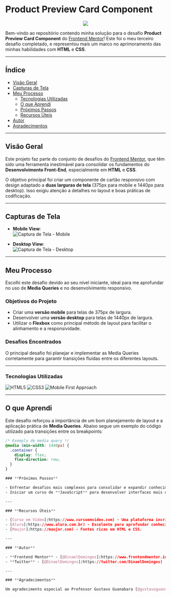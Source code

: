 # **Product Preview Card Component**

<p align="center">
<img loading="lazy" src="http://img.shields.io/static/v1?label=STATUS&message=FINALIZADO&color=GREEN&style=for-the-badge"/>
</p>

Bem-vindo ao repositório contendo minha solução para o desafio **Product Preview Card Component** do [Frontend Mentor](https://www.frontendmentor.io/solutions/solution-to-my-third-challenge-with-html-and-css-G5oT4kTzgz)! Este foi o meu terceiro desafio completado, e representou mais um marco no aprimoramento das minhas habilidades com **HTML** e **CSS**.

---

## **Índice**

- [Visão Geral](#visão-geral)
- [Capturas de Tela](#capturas-de-tela)
- [Meu Processo](#meu-processo)
  - [Tecnologias Utilizadas](#tecnologias-utilizadas)
  - [O que Aprendi](#o-que-aprendi)
  - [Próximos Passos](#próximos-passos)
  - [Recursos Úteis](#recursos-úteis)
- [Autor](#autor)
- [Agradecimentos](#agradecimentos)

---

## **Visão Geral**

Este projeto faz parte do conjunto de desafios do [Frontend Mentor](https://www.frontendmentor.io/home), que têm sido uma ferramenta inestimável para consolidar os fundamentos do **Desenvolvimento Front-End**, especialmente em **HTML** e **CSS**. 

O objetivo principal foi criar um componente de cartão responsivo com design adaptado a **duas larguras de tela** (375px para mobile e 1440px para desktop). Isso exigiu atenção a detalhes no layout e boas práticas de codificação.

---

## **Capturas de Tela**

- **Mobile View**:  
  ![Captura de Tela - Mobile](/product-preview-card-component-main/product-preview-card-component-main/ScreenShot%20-%20Projeto_%20Product%20preview%20card%20component%20-%20Mobile.png)

- **Desktop View**:  
  ![Captura de Tela - Desktop](/product-preview-card-component-main/product-preview-card-component-main/ScreenShot%20-%20Projeto_%20Product%20preview%20card%20component%20-%20Desktop.png)

---

## **Meu Processo**

Escolhi este desafio devido ao seu nível iniciante, ideal para me aprofundar no uso de **Media Queries** e no desenvolvimento responsivo.

### **Objetivos do Projeto**

- Criar uma **versão mobile** para telas de 375px de largura.
- Desenvolver uma **versão desktop** para telas de 1440px de largura.
- Utilizar o **Flexbox** como principal método de layout para facilitar o alinhamento e a responsividade.

### **Desafios Encontrados**
O principal desafio foi planejar e implementar as Media Queries corretamente para garantir transições fluidas entre os diferentes layouts.

---

### **Tecnologias Utilizadas**

<img loading="lazy" src="https://img.shields.io/badge/HTML5-yellow" alt="HTML5">
<img loading="lazy" src="https://img.shields.io/badge/CSS3-yellow" alt="CSS3">
<img loading="lazy" src="https://img.shields.io/badge/Mobile_First-blue" alt="Mobile First Approach">

---

## **O que Aprendi**

Este desafio reforçou a importância de um bom planejamento de layout e a aplicação prática de **Media Queries**. Abaixo segue um exemplo do código utilizado para transições entre os breakpoints:

```css
/* Exemplo de media query */
@media (min-width: 1440px) {
  .container {
    display: flex;
    flex-direction: row;
  }
}

### **Próximos Passos**

- Enfrentar desafios mais complexos para consolidar e expandir conhecimentos.
- Iniciar um curso de **JavaScript** para desenvolver interfaces mais dinâmicas e interativas.

---

### **Recursos Úteis**

- [Curso em Vídeo](https://www.cursoemvideo.com) - Uma plataforma incrível para quem está começando.
- [Alura](https://www.alura.com.br) - Excelente para aprofundar conhecimentos em diversas tecnologias.
- [Maujor](https://maujor.com) - Fontes ricas em HTML e CSS.

---

### **Autor**

- **Frontend Mentor** - [@DinaelDomingos](https://www.frontendmentor.io/profile/DinaelDomingos)
- **Twitter** - [@DinaelDomingos](https://twitter.com/DinaelDomingos)

---

### **Agradecimentos**

Um agradecimento especial ao Professor Gustavo Guanabara [@gustavoguanabara](https://instagram.com/gustavoguanabara), do [Curso em Vídeo](https://www.cursoemvideo.com), por despertar minha paixão pelo Front-End e me guiar no início desta jornada de desenvolvimento web.
